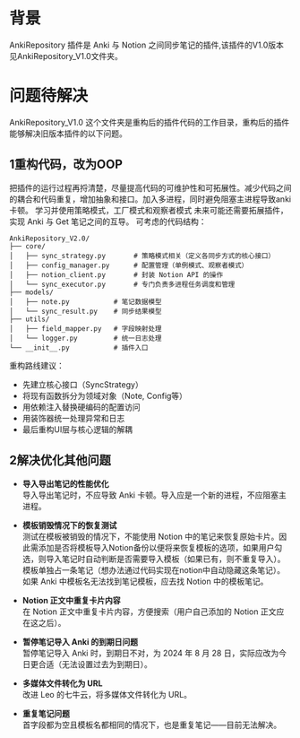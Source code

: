 # 背景
AnkiRepository 插件是 Anki 与 Notion 之间同步笔记的插件,该插件的V1.0版本见AnkiRepository_V1.0文件夹。

# 问题待解决

AnkiRepository_V1.0 这个文件夹是重构后的插件代码的工作目录，重构后的插件能够解决旧版本插件的以下问题。
## **1重构代码，改为OOP**  
  把插件的运行过程再捋清楚，尽量提高代码的可维护性和可拓展性。减少代码之间的耦合和代码重复，增加抽象和接口。加入多进程，同时避免阻塞主进程导致anki卡顿。
  学习并使用策略模式，工厂模式和观察者模式
  未来可能还需要拓展插件，实现 Anki 与 Get 笔记之间的互导。
  可考虑的代码结构：
  ```
  AnkiRepository_V2.0/
├── core/
│   ├── sync_strategy.py       # 策略模式相关（定义各同步方式的核心接口）
│   ├── config_manager.py      # 配置管理（单例模式、观察者模式）
│   ├── notion_client.py       # 封装 Notion API 的操作
│   └── sync_executor.py       # 专门负责多进程任务调度和管理
├── models/
│   ├── note.py           # 笔记数据模型
│   └── sync_result.py    # 同步结果模型
├── utils/
│   ├── field_mapper.py   # 字段映射处理
│   └── logger.py         # 统一日志处理
└── __init__.py           # 插件入口
  ```
重构路线建议：
- 先建立核心接口（SyncStrategy）
- 将现有函数拆分为领域对象（Note, Config等）
- 用依赖注入替换硬编码的配置访问
- 用装饰器统一处理异常和日志
- 最后重构UI层与核心逻辑的解耦

## **2解决优化其他问题**  
- **导入导出笔记的性能优化**  
  导入导出笔记时，不应导致 Anki 卡顿。导入应是一个新的进程，不应阻塞主进程。

- **模板销毁情况下的恢复测试**  
  测试在模板被销毁的情况下，不能使用 Notion 中的笔记来恢复原始卡片。因此需添加是否将模板导入Notion备份以便将来恢复模板的选项，如果用户勾选，则导入笔记时自动判断是否需要导入模板（如果已有，则不重复导入）。模板单独占一条笔记（想办法通过代码实现在notion中自动隐藏这条笔记）。如果 Anki 中模板名无法找到笔记模板，应去找 Notion 中的模板笔记。

- **Notion 正文中重复卡片内容**  
  在 Notion 正文中重复卡片内容，方便搜索（用户自己添加的 Notion 正文应在这之后）。

- **暂停笔记导入 Anki 的到期日问题**  
  暂停笔记导入 Anki 时，到期日不对，为 2024 年 8 月 28 日，实际应改为今日更合适（无法设置过去为到期日）。

- **多媒体文件转化为 URL**  
  改进 Leo 的七牛云，将多媒体文件转化为 URL。



- **重复笔记问题**  
  首字段都为空且模板名都相同的情况下，也是重复笔记——目前无法解决。